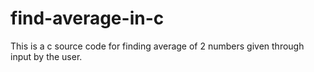 # find-average-in-c
This is a c source code for finding average of 2 numbers given through input by the user. 
